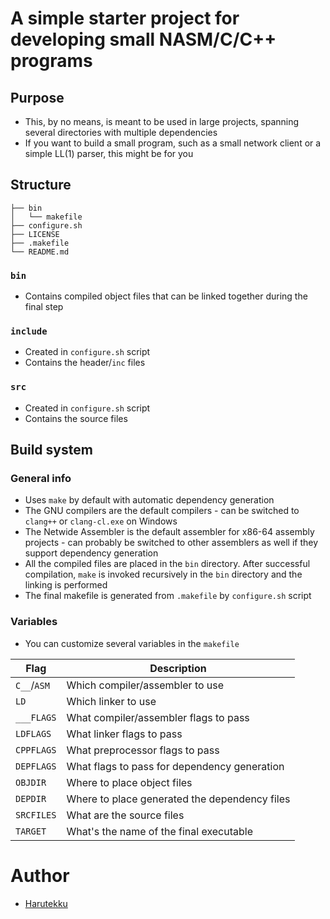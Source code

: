 # A simple starter project for developing small NASM/C/C++ programs
## Purpose
- This, by no means, is meant to be used in large projects,
  spanning several directories with multiple dependencies
- If you want to build a small program, such as a small network client
  or a simple LL(1) parser, this might be for you

## Structure
```
├── bin
│   └── makefile
├── configure.sh
├── LICENSE
├── .makefile
└── README.md
```

### `bin`
- Contains compiled object files that can be linked together during the final step

### `include`
- Created in `configure.sh` script
- Contains the header/`inc` files

### `src`
- Created in `configure.sh` script
- Contains the source files

## Build system
### General info
- Uses `make` by default with automatic dependency generation
- The GNU compilers are the default compilers - can be switched to `clang++` or `clang-cl.exe` on Windows
- The Netwide Assembler is the default assembler for x86-64 assembly projects - can probably be switched to 
  other assemblers as well if they support dependency generation
- All the compiled files are placed in the `bin` directory. After successful compilation,
  `make` is invoked recursively in the `bin` directory and the linking is performed
- The final makefile is generated from `.makefile` by `configure.sh` script

### Variables
- You can customize several variables in the `makefile`

| Flag           | Description                                   |   
|----------------|-----------------------------------------------|
| `C__`/`ASM`    | Which compiler/assembler to use               |
| `LD`           | Which linker to use                           |
| `___FLAGS`     | What compiler/assembler flags to pass         |
| `LDFLAGS`      | What linker flags to pass                     |
| `CPPFLAGS`     | What preprocessor flags to pass               |
| `DEPFLAGS`     | What flags to pass for dependency generation  |
| `OBJDIR`       | Where to place object files                   |
| `DEPDIR`       | Where to place generated the dependency files |
| `SRCFILES`     | What are the source files                     |
| `TARGET`       | What's the name of the final executable       |

# Author
- [Harutekku](https://github.com/harutekku)